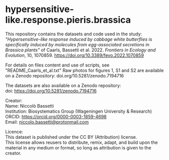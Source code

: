 # hypersensitive-like.response.pieris.brassica

This repository contains the datasets and code used in the study:
*"Hypersensitive-like response induced by cabbage white butterflies is specifically induced by molecules from egg-associated secretions in Brassica plants"* of Caarls, Bassetti et al. 2022. *Frontiers in Ecology and Evolution*, 10, 1070859. https://doi.org/10.3389/fevo.2022.1070859

For details on files content and use of scripts, see "README_Caarls_et_al.txt"
Raw photos for figures 1, S1 and S2 are available on a Zenodo repository: doi.org/10.5281/zenodo.7194716

The datasets are also available on a Zenodo repository:
<br>doi: https://doi.org/10.5281/zenodo.7194716

Creator:
<br>Name:	Niccolò Bassetti
<br>Institution: Biosystematics Group (Wageningen University & Research)
<br>ORCID: https://orcid.org/0000-0003-1859-4698
<br>Email: niccolo.bassetti@protonmail.com

Licence: 
<br>This dataset is published under the CC BY (Attribution) license.
<br>This license allows reusers to distribute, remix, adapt, and build upon the material in any medium or format, so long as attribution is given to the creator.

